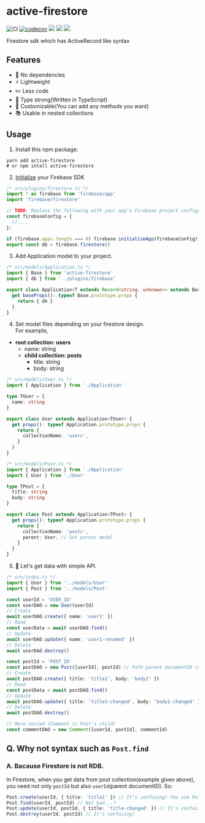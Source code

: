 # active-firestore
![CI](https://github.com/KoichiKiyokawa/active-firestore/workflows/CI/badge.svg?branch=master)
[![codecov](https://codecov.io/gh/KoichiKiyokawa/active-firestore/branch/master/graph/badge.svg?token=EVDB1JVVHJ)](undefined)
![](https://badgen.net/npm/v/active-firestore?cache=300)
![](https://badgen.net/bundlephobia/minzip/active-firestore?cache=300)
![](https://badgen.net/npm/dt/active-firestore?cache=300)

Firestore sdk which has ActiveRecord like syntax

## Features
- 🚀 No dependencies
- ⚡️ Lightweight
- ✏️ Less code
- 💪 Type strong(Written in TypeScript)
- 🔧 Customizable(You can add any methods you want)
- 📚 Usable in nested collections

## Usage
1. Install this npm package:

```shell
yarn add active-firestore
# or npm intall active-firestore
```

2. [Initialize](https://firebase.google.com/docs/web/setup#add-sdks-initialize) your Firebase SDK

```ts
/* src/plugins/firestore.ts */
import * as firebase from 'firebase/app'
import 'firebase/firestore'

// TODO: Replace the following with your app's Firebase project configuration
const firebaseConfig = {
  // ...
};

if (firebase.apps.length === 0) firebase.initializeApp(firebaseConfig)
export const db = firebase.firestore() 
```

3. Add Application model to your project.

```ts
/* src/models/Application.ts */
import { Base } from 'active-firestore'
import { db } from '../plugins/firebase'

export class Application<T extends Record<string, unknown>> extends Base<T> {
  get baseProps(): typeof Base.prototype.props {
    return { db }
  }
}
```

4. Set model files depending on your firestore design.  
For example,
- **root collection: users**
  - name: string
  - **child collection: posts**
    - title: string
    - body: string

```ts
/* src/models/User.ts */
import { Application } from './Application'

type TUser = {
  name: string
}

export class User extends Application<TUser> {
  get props(): typeof Application.prototype.props {
    return {
      collectionName: 'users',
    }
  }
}
```

```ts
/* src/models/Post.ts */
import { Application } from './Application'
import { User } from './User'

type TPost = {
  title: string
  body: string
}

export class Post extends Application<TPost> {
  get props(): typeof Application.prototype.props {
    return {
      collectionName: 'posts',
      parent: User, // Set parent model
    }
  }
}
```

5. 🎉 Let's get data with simple API.

```ts
/* src/index.ts */
import { User } from '../models/User'
import { Post } from '../models/Post'

const userId = 'USER_ID'
const userDAO = new User(userId)
// Create
await userDAO.create({ name: 'user1' })
// Read
const userData = await userDAO.find()
// Update
await userDAO.update({ name: 'user1-renamed' })
// Delete
await userDAO.destroy()

const postId = 'POST_ID'
const postDAO = new Post([userId], postId) // Path parent documentID in array
// Create
await postDAO.create({ title: 'title1', body: 'body1' })
// Read
const postData = await postDAO.find()
// Update
await postDAO.update({ title: 'title1-changed', body: 'body1-changed' })
// Delete
await postDAO.destroy()

// More nested (Comment is Post's child)
const commentDAO = new Comment([userId, postId], commentId)
```

## Q. Why not syntax such as `Post.find`
### A. Bacause Firestore is not RDB.
In Firestore, when you get data from post collection(example given above), you need not only `postId` but also `userId`(parent documentID). So:
```ts
Post.create(userId, { title: 'title1' }) // It's confusing! You use Post but API require `userId`
Post.find(userId, postId) // Not bad...?
Post.update(userId, postId, { title: 'title-changed' }) // It's confusing!
Post.destroy(userId, postId) // It's confusing!
```
